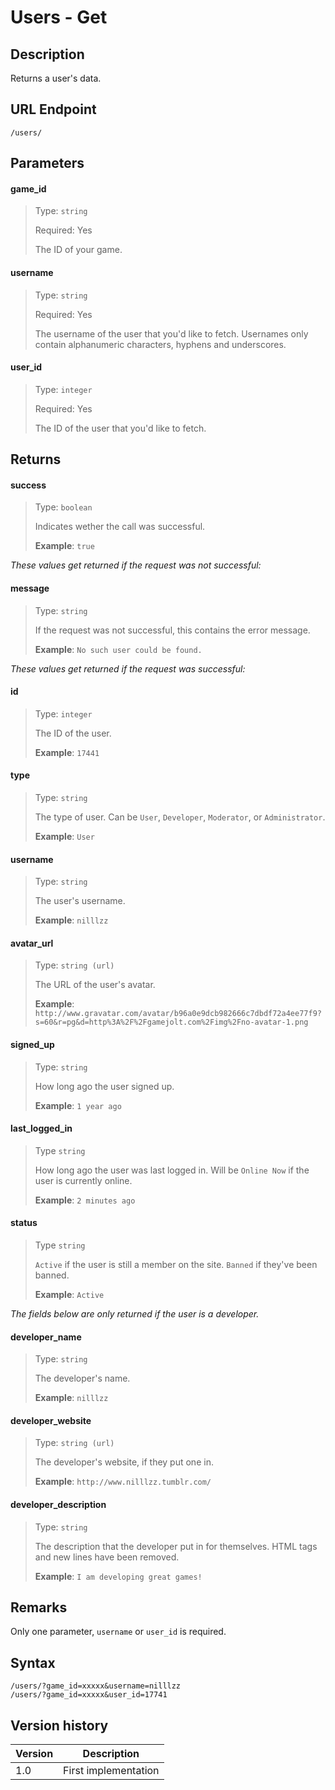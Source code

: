 # Users - Get

## Description

Returns a user's data.

## URL Endpoint

```
/users/
```

## Parameters

#### game_id
> Type: `string`
>
> Required: Yes
>
> The ID of your game.

#### username
> Type: `string`
>
> Required: Yes
>
> The username of the user that you'd like to fetch. Usernames only contain alphanumeric characters, hyphens and underscores.

#### user_id
> Type: `integer`
>
> Required: Yes
>
> The ID of the user that you'd like to fetch.

## Returns

#### success
> Type: `boolean`
>
> Indicates wether the call was successful.
>
> __Example__: `true`

_These values get returned if the request was not successful:_

#### message
> Type: `string`
>
> If the request was not successful, this contains the error message.
>
> __Example__: `No such user could be found.`

_These values get returned if the request was successful:_

#### id
> Type: `integer`
>
> The ID of the user.
>
> __Example__: `17441`

#### type
> Type: `string`
>
> The type of user. Can be `User`, `Developer`, `Moderator`, or `Administrator`.
>
> __Example__: `User`

#### username
> Type: `string`
>
> The user's username.
>
> __Example__: `nilllzz`

#### avatar_url
> Type: `string (url)`
>
> The URL of the user's avatar.
>
> __Example__: `http://www.gravatar.com/avatar/b96a0e9dcb982666c7dbdf72a4ee77f9?s=60&r=pg&d=http%3A%2F%2Fgamejolt.com%2Fimg%2Fno-avatar-1.png`

#### signed_up
> Type: `string`
>
> How long ago the user signed up.
>
> __Example__: `1 year ago`

#### last_logged_in
> Type `string`
>
> How long ago the user was last logged in. Will be `Online Now` if the user is currently online.
>
> __Example__: `2 minutes ago`

#### status
> Type `string`
>
> `Active` if the user is still a member on the site. `Banned` if they've been banned.
>
> __Example__: `Active`

_The fields below are only returned if the user is a developer._

#### developer_name
> Type: `string`
>
> The developer's name.
>
> __Example__: `nilllzz`

#### developer_website
> Type: `string (url)`
>
> The developer's website, if they put one in.
>
> __Example__: `http://www.nilllzz.tumblr.com/`

#### developer_description
> Type: `string`
>
> The description that the developer put in for themselves. HTML tags and new lines have been removed.
>
> __Example__: `I am developing great games!`

## Remarks

Only one parameter, `username` or `user_id` is required.

## Syntax

```
/users/?game_id=xxxxx&username=nilllzz
/users/?game_id=xxxxx&user_id=17741
```

## Version history

Version		 | Description
---			 | ---
1.0			 | First implementation